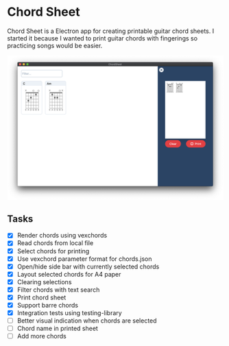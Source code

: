 # Chord Sheet

Chord Sheet is a Electron app for creating printable guitar chord sheets. I started it because I wanted to print guitar chords with fingerings so practicing songs would be easier.

![Screenshot of Chord sheet](screenshots/screenshot01.png?raw=true "Screenshot")

## Tasks

- [x] Render chords using vexchords
- [x] Read chords from local file
- [x] Select chords for printing
- [x] Use vexchord parameter format for chords.json
- [x] Open/hide side bar with currently selected chords
- [x] Layout selected chords for A4 paper
- [x] Clearing selections
- [x] Filter chords with text search
- [x] Print chord sheet
- [x] Support barre chords
- [x] Integration tests using testing-library
- [ ] Better visual indication when chords are selected
- [ ] Chord name in printed sheet
- [ ] Add more chords
